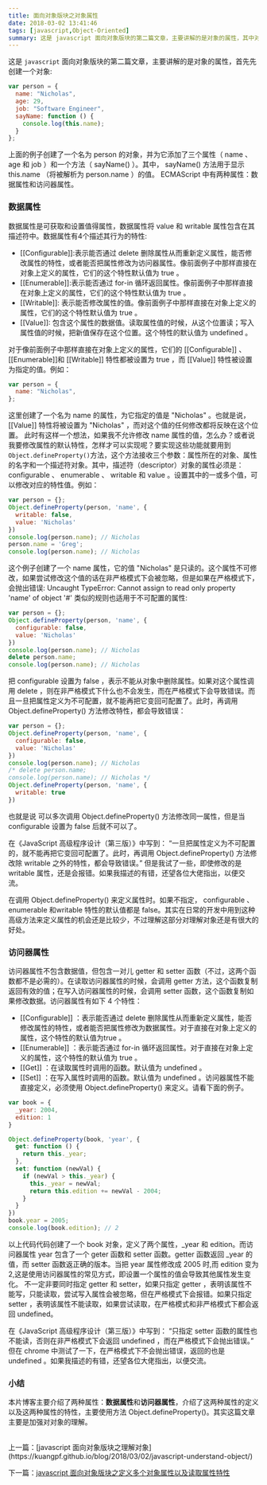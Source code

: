 ```yaml
---
title: 面向对象版块之对象属性
date: 2018-03-02 13:41:46
tags: [javascript,Object-Oriented]
summary: 这是 javascript 面向对象版块的第二篇文章，主要讲解的是对象的属性，其中对象的属性可以分为两种：数据属性和访问器属性，在理解这些知识点之后对理解对象有很大地帮助。
---
```


这是 `javascript` 面向对象版块的第二篇文章，主要讲解的是对象的属性，首先先创建一个对象:

``` javascript
var person = {
  name: "Nicholas",
  age: 29,
  job: "Software Engineer",
  sayName: function () {
    console.log(this.name);
  }
};
```
上面的例子创建了一个名为 person 的对象，并为它添加了三个属性（ name 、 age 和 job ）和一个方法（ sayName() ）。其中， sayName() 方法用于显示 this.name （将被解析为 person.name ）的值。
ECMAScript 中有两种属性：数据属性和访问器属性。
### 数据属性
数据属性是可获取和设置值得属性，数据属性将 value 和 writable 属性包含在其描述符中。数据属性有4个描述其行为的特性:
* [[Configurable]]:表示能否通过 delete 删除属性从而重新定义属性，能否修改属性的特性，或者能否把属性修改为访问器属性。像前面例子中那样直接在对象上定义的属性，它们的这个特性默认值为 true 。
* [[Enumerable]]:表示能否通过 for-in 循环返回属性。像前面例子中那样直接在对象上定义的属性，它们的这个特性默认值为 true 。
* [[Writable]]: 表示能否修改属性的值。像前面例子中那样直接在对象上定义的属性，它们的这个特性默认值为 true 。
* [[Value]]: 包含这个属性的数据值。读取属性值的时候，从这个位置读；写入属性值的时候，把新值保存在这个位置。这个特性的默认值为 undefined 。

对于像前面例子中那样直接在对象上定义的属性，它们的 [[Configurable]] 、 [[Enumerable]]和 [[Writable]] 特性都被设置为 true ，而 [[Value]] 特性被设置为指定的值。例如：

``` javascript
var person = {
  name: "Nicholas",
};
```
这里创建了一个名为 name 的属性，为它指定的值是 "Nicholas" 。也就是说， [[Value]] 特性将被设置为 "Nicholas" ，而对这个值的任何修改都将反映在这个位置。
此时有这样一个想法，如果我不允许修改 name 属性的值，怎么办？或者说我要修改属性的默认特性，怎样才可以实现呢？要实现这些功能就要用到` Object.defineProperty()`方法，这个方法接收三个参数：属性所在的对象、属性的名字和一个描述符对象。其中，描述符（descriptor）对象的属性必须是： configurable 、 enumerable 、 writable 和 value 。设置其中的一或多个值，可以修改对应的特性值。例如：
``` javascript
var person = {};
Object.defineProperty(person, 'name', {
  writable: false,
  value: 'Nicholas'
})
console.log(person.name); // Nicholas
person.name = 'Greg';
console.log(person.name); // Nicholas
```
这个例子创建了一个 name 属性，它的值 "Nicholas" 是只读的。这个属性不可修改，如果尝试修改这个值的话在非严格模式下会被忽略，但是如果在严格模式下，会抛出错误: 
Uncaught TypeError: Cannot assign to read only property 'name' of object '#<Object>'
类似的规则也适用于不可配置的属性:

``` javascript
var person = {};
Object.defineProperty(person, 'name', {
  configurable: false,
  value: 'Nicholas'
})
console.log(person.name); // Nicholas
delete person.name;
console.log(person.name); // Nicholas
```
把 configurable 设置为 false ，表示不能从对象中删除属性。如果对这个属性调用 delete ，则在非严格模式下什么也不会发生，而在严格模式下会导致错误。而且一旦把属性定义为不可配置，就不能再把它变回可配置了。此时，再调用 Object.defineProperty() 方法修改特性，都会导致错误：
``` javascript
var person = {};
Object.defineProperty(person, 'name', {
  configurable: false,
  value: 'Nicholas'
})
console.log(person.name); // Nicholas
/* delete person.name;
console.log(person.name); // Nicholas */
Object.defineProperty(person, 'name', {
  writable: true
})
```
也就是说 可以多次调用 Object.defineProperty() 方法修改同一属性，但是当 configurable 设置为 false 后就不可以了。

<p class="tip">在《JavaScript 高级程序设计（第三版）》中写到：
“一旦把属性定义为不可配置的，就不能再把它变回可配置了。此时，再调用 Object.defineProperty() 方法修改除 writable 之外的特性，都会导致错误。”
但是我试了一些，即使修改的是 writable 属性，还是会报错。如果我描述的有错，还望各位大佬指出，以便交流。</p>

在调用 Object.defineProperty() 来定义属性时。如果不指定， configurable 、 enumerable 和writable 特性的默认值都是 false。其实在日常的开发中用到这种高级方法来定义属性的机会还是比较少，不过理解这部分对理解对象还是有很大的好处。

### 访问器属性

访问器属性不包含数据值，但包含一对儿 getter 和 setter 函数（不过，这两个函数都不是必需的）。在读取访问器属性的时候，会调用 getter 方法，这个函数复制返回有效的值；在写入访问器属性的时候，会调用 setter 函数，这个函数复制如果修改数据。访问器属性有如下 4 个特性：

* [[Configurable]] ：表示能否通过 delete 删除属性从而重新定义属性，能否修改属性的特性，或者能否把属性修改为数据属性。对于直接在对象上定义的属性，这个特性的默认值为true 。
* [[Enumerable]] ：表示能否通过 for-in 循环返回属性。对于直接在对象上定义的属性，这个特性的默认值为 true 。
* [[Get]] ：在读取属性时调用的函数。默认值为 undefined 。
* [[Set]] ：在写入属性时调用的函数。默认值为 undefined 。访问器属性不能直接定义，必须使用 Object.defineProperty() 来定义。请看下面的例子。

``` javascript
var book = {
  _year: 2004,
  edition: 1
}

Object.defineProperty(book, 'year', {
  get: function () {
    return this._year;
  },
  set: function (newVal) {
    if (newVal > this._year) {
      this._year = newVal;
      return this.edition += newVal - 2004;
    }
  }
})
book.year = 2005;
console.log(book.edition); // 2
```
以上代码代码创建了一个 book 对象，定义了两个属性，_year 和 edition。而访问器属性 year 包含了一个 geter 函数和 setter 函数。getter 函数返回 _year 的值，而 setter 函数返正确的版本。当把 year 属性修改成 2005 时,而 edition 变为 2,这是使用访问器属性的常见方式，即设置一个属性的值会导致其他属性发生变化。
不一定非要同时指定 getter 和 setter，如果只指定 getter ，表明该属性不能写，只能读取，尝试写入属性会被忽略，但在严格模式下会报错。如果只指定 setter ，表明该属性不能读取，如果尝试读取，在严格模式和非严格模式下都会返回 undefined。

<p class="tip">
在《JavaScript 高级程序设计（第三版）》中写到：
“只指定 setter 函数的属性也不能读，否则在非严格模式下会返回 undefined ，而在严格模式下会抛出错误。”
但在 chrome 中测试了一下，在严格模式下不会抛出错误，返回的也是 undefined 。如果我描述的有错，还望各位大佬指出，以便交流。
</p>

### 小结
本片博客主要介绍了两种属性：**数据属性**和**访问器属性**，介绍了这两种属性的定义以及这两种属性的特性，主要使用方法 Object.defineProperty()。其实这篇文章主要是加强对对象的理解。

<br>
上一篇：[javascript 面向对象版块之理解对象](https://kuangpf.github.io/blog/2018/03/02/javascript-understand-object/)

下一篇：[javascript 面向对象版块之定义多个对象属性以及读取属性特性 ](https://kuangpf.github.io/blog/2018/03/02/javascript-understand-object-more/)
